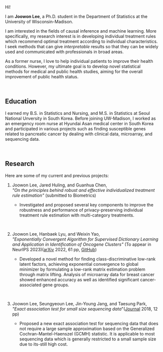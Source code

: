 Hi!

I am **Joowon Lee**, a Ph.D. student in the Department of Statistics at the University of Wisconsin-Madison.

I am interested in the fields of causal inference and machine learning. More specifically, my research interest is in developing individual treatment rules which recommend optimal treatment according to individual characteristics. I seek methods that can give *interpretable* results so that they can be widely used and communicated with professionals in broad areas.

As a former nurse, I love to help individual patients to improve their health conditions. However, my ultimate goal is to develop novel statistical methods for medical and public health studies, aiming for the overall improvement of public health status.

&nbsp;

## Education 

I earned my B.S. in Statistics and Nursing, and M.S. in Statistics at Seoul National Unversity in South Korea. Before joining UW-Madison, I worked as an emergency room nurse at Hyundai Asan medical center in South Korea and participated in various projects such as finding susceptible genes related to pancreatic cancer by dealing with clinical data, microarray, and sequencing data.

&nbsp;

## Research 

Here are some of my current and previous projects: 

1. Joowon Lee, Jared Huling, and Guanhua Chen, \
*"On the principles behind robust and effective individualized treatment rule estimation"* (submitted to Biometrics)
 
   - Investigated and proposed several key components to improve the robustness and performance of privacy-preserving individual treatment rule estimation with multi-category treatments.
   
&nbsp;

2. Joowon Lee, Hanbaek Lyu, and Weixin Yao,\
*"Exponentially Convergent Algorithm for Supervised Dictionary Learning and Application in Identification of Oncogene Clusters"* (To appear in NeurIPS 2023)([arXiv](https://arxiv.org/abs/2206.06774) 2022, 61 pp, [GitHub](https://github.com/ljw9510/SDL))

   - Developed a novel method for finding class-discriminative low-rank latent factors, achieving exponential convergence to global minimizer by formulating a low-rank matrix estimation problem through matrix lifting. Analysis of microarray data for breast cancer showed enhanced accuracy as well as identified significant cancer-associated gene groups. 

&nbsp;


3. Joowon Lee, Seungyeoun Lee, Jin-Young Jang, and Taesung Park, \
*"Exact association test for small size sequencing data*"([Journal](https://bmcmedgenomics.biomedcentral.com/articles/10.1186/s12920-018-0344-z) 2018, 12 pp)

   - Proposed a new exact association test for sequencing data that does not require a large sample approximation based on the Generalized Cochran-Mantel-Haenszel (GCMH) statistic. It is applicable to most sequencing data which is generally restricted to a small sample size due to its-still high cost.

